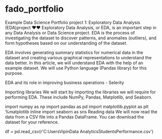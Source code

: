 # fado_portfolio
Example Data Science Portfolio
  project 1: Exploratory Data Analysis (EDA)project  ❤❤
Exploratory Data Analysis, or EDA, is an important step in any Data Analysis or Data Science project. EDA is the process of investigating the dataset to discover patterns, and anomalies (outliers), and form hypotheses based on our understanding of the dataset.

EDA involves generating summary statistics for numerical data in the dataset and creating various graphical representations to understand the data better. In this article, we will understand EDA with the help of an example dataset. We will use Python language (Pandas library) for this purpose.

EDA and its role in improving business operations - Selerity

Importing libraries
We will start by importing the libraries we will require for performing EDA. These include NumPy, Pandas, Matplotlib, and Seaborn.

import numpy as np
import pandas as pd
import matplotlib.pyplot as plt
%matplotlib inline
import seaborn as sns
Reading data
We will now read the data from a CSV file into a Pandas DataFrame. You can download the dataset for your reference.

df = pd.read_csv(r'C:UsersVipinData AnalyticsStudentsPerformance.csv')
